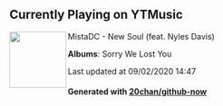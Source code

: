 ## Currently Playing on YTMusic

[<img align="left" width="100" src="https://lh3.googleusercontent.com/Q1IspoNyYYWIO__fW0fzXfQbQ001sg9m7pF1xUCC6GfMmwVJ_4NnJ_qeadRvNp9Vjuwqs80jeKShELjR">](https://music.youtube.com/channel/UC6k37AmWNol7iDF5IOe-Jmg)

MistaDC - New Soul (feat. Nyles Davis)

**Albums**: Sorry We Lost You

Last updated at 09/02/2020 14:47

#### Generated with [20chan/github-now](https://github.com/20chan/github-now)


<!--
**20chan/20chan** is a ✨ _special_ ✨ repository because its `README.md` (this file) appears on your GitHub profile.

Here are some ideas to get you started:

- 🔭 I’m currently working on ...
- 🌱 I’m currently learning ...
- 👯 I’m looking to collaborate on ...
- 🤔 I’m looking for help with ...
- 💬 Ask me about ...
- 📫 How to reach me: ...
- 😄 Pronouns: ...
- ⚡ Fun fact: ...
-->
